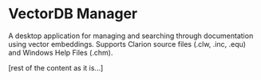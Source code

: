 # VectorDB Manager

A desktop application for managing and searching through documentation using vector embeddings. Supports Clarion source files (.clw, .inc, .equ) and Windows Help Files (.chm).

[rest of the content as it is...]